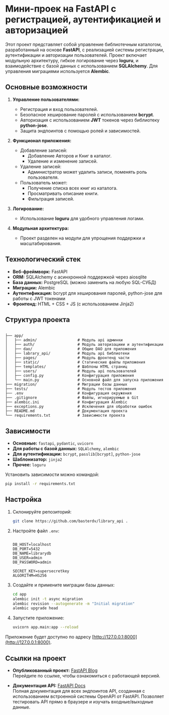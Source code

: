 # Мини-проек на FastAPI с регистрацией, аутентификацией и авторизацией

Этот проект представляет собой управление библиотечным каталогом, разработанный на основе **FastAPI**, с реализацией
системы регистрации, аутентификации и авторизации пользователей. Проект включает модульную архитектуру, гибкое
логирование через **loguru**, и взаимодействие с базой данных с использованием **SQLAlchemy**. Для управления миграциями
используется **Alembic**.

## Основные возможности

1. **Управление пользователями:**
    - Регистрация и вход пользователей.
    - Безопасное хеширование паролей с использованием **bcrypt**.
    - Авторизация с использованием **JWT** токенов через библиотеку **python-jose**.
    - Защита эндпоинтов с помощью ролей и зависимостей.

2. **Функционал приложения:**
    - Добавление записей:
        - Добавление Авторов и Книг в каталог.
        - Удаление и изменение записей.
    - Удаление записей:
        - Администратор может удалить записи, поменять роль пользователя.
    - Пользователь может:
        - Получение списка всех книг из каталога.
        - Просматривать описание книги.
        - Фильтрация записей.

3. **Логирование:**
    - Использование **loguru** для удобного управления логами.

4. **Модульная архитектура:**
    - Проект разделен на модули для упрощения поддержки и масштабирования.

## Технологический стек

- **Веб-фреймворк:** FastAPI
- **ORM:** SQLAlchemy с асинхронной поддержкой через aiosqlite
- **База данных:** PostgreSQL (можно заменить на любую SQL-СУБД)
- **Миграции:** Alembic
- **Аутентификация:** bcrypt для хеширования паролей, python-jose для работы с JWT токенами
- **Фронтенд:** HTML + CSS + JS (с использованием Jinja2)

## Структура проекта

```

├── app/
│   ├── admin/                  # Модуль api админки
│   ├── auth/                   # Модуль авторизациии и аутентификации
│   ├── dao/                    # Общие DAO для приложения  
│   ├── labrary_api/            # Модуль api библиотеки
│   ├── pages/                  # Модуль фронтенд части
│   ├── static/                 # Статические файлы приложения
│   ├── templates/              # Шаблоны HTML страниц   
│   ├── users/                  # Модуль api пользователей  
│   ├── config.py               # Конфигурация приложения
│   └── main.py                 # Основной файл для запуска приложения  
├── migration/                  # Миграции базы данных
├── tests/                      # Модуль тестов приложения
├── .env                        # Конфигурация окружения
├── .gitignore                  # Файлы, игнорируемые в Git
├── alembic.ini                 # Конфигурация Alembic
├── exceptions.py               # Исключения для обработки ошибок
├── README.md                   # Документация проекта
└── requirements.txt            # Зависимости проекта
```

## Зависимости

- **Основные:** `fastapi`, `pydantic`, `uvicorn`
- **Для работы с базой данных:** `SQLAlchemy`,  `alembic`
- **Для аутентификации:** `bcrypt`, `passlib[bcrypt]`, `python-jose`
- **Шаблонизатор:** `jinja2`
- **Прочее:**  `loguru`

Установить зависимости можно командой:

```bash
pip install -r requirements.txt
```

## Настройка

1. Склонируйте репозиторий:

   ```bash
   git clone https://github.com/basterdv/library_api .
   ```

2. Настройте файл `.env`:

   ```Настройки для подключения к базе данных PostgreSQL
   
   DB_HOST=localhost
   DB_PORT=5432
   DB_NAME=librarydb 
   DB_USER=admin
   DB_PASSWORD=admin
   
   SECRET_KEY=supersecretkey
   ALGORITHM=HS256
   ```

3. Создайте и примените миграции базы данных:

   ```bash
   cd app
   alembic init -t async migration
   alembic revision --autogenerate -m "Initial migration"
   alembic upgrade head
   ```

4. Запустите приложение:

   ```bash
   uvicorn app.main:app --reload
   ```

Приложение будет доступно по адресу [http://127.0.0.1:8000](http://127.0.0.1:8000).


## Ссылки на проект

- **Опубликованный проект:** [FastAPI Blog](https://library-api-baster.amvera.io/)  
  Перейдите по ссылке, чтобы ознакомиться с работающей версией. 

- **Документация API:** [FastAPI Docs](https://library-api-baster.amvera.io/docs)  
  Полная документация для всех эндпоинтов API, созданная с использованием встроенной системы OpenAPI от FastAPI.
  Позволяет тестировать API прямо в браузере и изучать входные/выходные данные.

